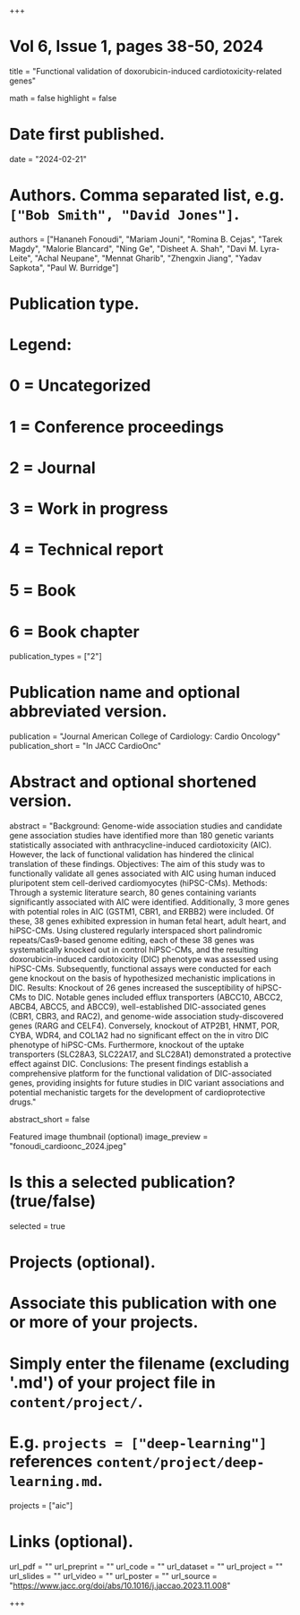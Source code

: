 +++
# Vol 6, Issue 1, pages 38-50, 2024


title = "Functional validation of doxorubicin-induced cardiotoxicity-related genes"

math = false
highlight = false

# Date first published.
date = "2024-02-21"

# Authors. Comma separated list, e.g. `["Bob Smith", "David Jones"]`.
authors = ["Hananeh Fonoudi", "Mariam Jouni", "Romina B. Cejas", "Tarek Magdy", "Malorie Blancard", "Ning Ge", "Disheet A. Shah", "Davi M. Lyra-Leite", "Achal Neupane", "Mennat Gharib", "Zhengxin Jiang", "Yadav Sapkota", "Paul W. Burridge"]

# Publication type.
# Legend:
# 0 = Uncategorized
# 1 = Conference proceedings
# 2 = Journal
# 3 = Work in progress
# 4 = Technical report
# 5 = Book
# 6 = Book chapter
publication_types = ["2"]

# Publication name and optional abbreviated version.
publication = "Journal American College of Cardiology: Cardio Oncology"
publication_short = "In JACC CardioOnc"

# Abstract and optional shortened version.
abstract = "Background: Genome-wide association studies and candidate gene association studies have identified more than 180 genetic variants statistically associated with anthracycline-induced cardiotoxicity (AIC). However, the lack of functional validation has hindered the clinical translation of these findings. Objectives: The aim of this study was to functionally validate all genes associated with AIC using human induced pluripotent stem cell-derived cardiomyocytes (hiPSC-CMs). Methods: Through a systemic literature search, 80 genes containing variants significantly associated with AIC were identified. Additionally, 3 more genes with potential roles in AIC (GSTM1, CBR1, and ERBB2) were included. Of these, 38 genes exhibited expression in human fetal heart, adult heart, and hiPSC-CMs. Using clustered regularly interspaced short palindromic repeats/Cas9-based genome editing, each of these 38 genes was systematically knocked out in control hiPSC-CMs, and the resulting doxorubicin-induced cardiotoxicity (DIC) phenotype was assessed using hiPSC-CMs. Subsequently, functional assays were conducted for each gene knockout on the basis of hypothesized mechanistic implications in DIC. Results: Knockout of 26 genes increased the susceptibility of hiPSC-CMs to DIC. Notable genes included efflux transporters (ABCC10, ABCC2, ABCB4, ABCC5, and ABCC9), well-established DIC-associated genes (CBR1, CBR3, and RAC2), and genome-wide association study-discovered genes (RARG and CELF4). Conversely, knockout of ATP2B1, HNMT, POR, CYBA, WDR4, and COL1A2 had no significant effect on the in vitro DIC phenotype of hiPSC-CMs. Furthermore, knockout of the uptake transporters (SLC28A3, SLC22A17, and SLC28A1) demonstrated a protective effect against DIC. Conclusions: The present findings establish a comprehensive platform for the functional validation of DIC-associated genes, providing insights for future studies in DIC variant associations and potential mechanistic targets for the development of cardioprotective drugs."

abstract_short = false

Featured image thumbnail (optional)
image_preview = "fonoudi_cardioonc_2024.jpeg"

# Is this a selected publication? (true/false)
selected = true

# Projects (optional).
#   Associate this publication with one or more of your projects.
#   Simply enter the filename (excluding '.md') of your project file in `content/project/`.
#   E.g. `projects = ["deep-learning"]` references `content/project/deep-learning.md`.
projects = ["aic"]

# Links (optional).
url_pdf = ""
url_preprint = ""
url_code = ""
url_dataset = ""
url_project = ""
url_slides = ""
url_video = ""
url_poster = ""
url_source = "https://www.jacc.org/doi/abs/10.1016/j.jaccao.2023.11.008"

+++

